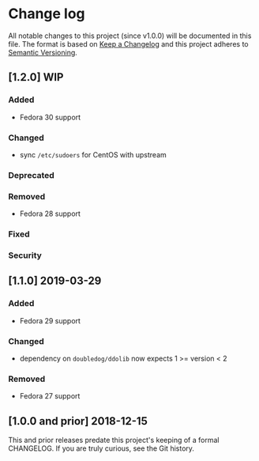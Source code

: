 <!--
# This file is part of the doubledog-sudo Puppet module.
# Copyright 2018-2019 John Florian
# SPDX-License-Identifier: GPL-3.0-or-later

Template

## [VERSION] DATE/WIP
### Added
### Changed
### Deprecated
### Removed
### Fixed
### Security

-->

# Change log

All notable changes to this project (since v1.0.0) will be documented in this file.  The format is based on [Keep a Changelog](http://keepachangelog.com/en/1.0.0/) and this project adheres to [Semantic Versioning](http://semver.org).

## [1.2.0] WIP
### Added
- Fedora 30 support
### Changed
- sync `/etc/sudoers` for CentOS with upstream
### Deprecated
### Removed
- Fedora 28 support
### Fixed
### Security

## [1.1.0] 2019-03-29
### Added
- Fedora 29 support
### Changed
- dependency on `doubledog/ddolib` now expects 1 >= version < 2
### Removed
- Fedora 27 support

## [1.0.0 and prior] 2018-12-15

This and prior releases predate this project's keeping of a formal CHANGELOG.  If you are truly curious, see the Git history.
